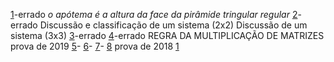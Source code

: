 [1](https://www.qconcursos.com/questoes-militares/questoes/ae1edea0-55)-errado *o apótema é a altura da face da pirâmide tringular regular*
[2](https://www.qconcursos.com/questoes-militares/questoes/2586276c-4e)-errado
	Discussão e classificação de um sistema (2x2)
	Discussão de um sistema (3x3)
[3](https://www.qconcursos.com/questoes-militares/questoes/2599174b-4e)-errado
[4](https://www.qconcursos.com/questoes-militares/questoes/25b8c262-4e)-errado
	 REGRA DA MULTIPLICAÇÃO DE  MATRIZES
	prova de 2019
[5](https://brainly.com.br/tarefa/21576246#:~:text=O%20valor%20de%20n%20%C3%A9%20b)-
[6](https://www.qconcursos.com/questoes-militares/questoes/fe1dcdf2-7e)-
[7](https://www.qconcursos.com/questoes-militares/questoes/45ee02a5-49)-
[8](https://www.qconcursos.com/questoes-militares/questoes/fe0b6c24-7e)
	prova de 2018
[1](https://www.qconcursos.com/questoes-militares/questoes/3e55d2fc-3b)
